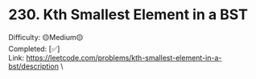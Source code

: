 # 230. Kth Smallest Element in a BST

Difficulty: 🟡Medium🟡 \
Completed: [✅] \
Link: https://leetcode.com/problems/kth-smallest-element-in-a-bst/description \
